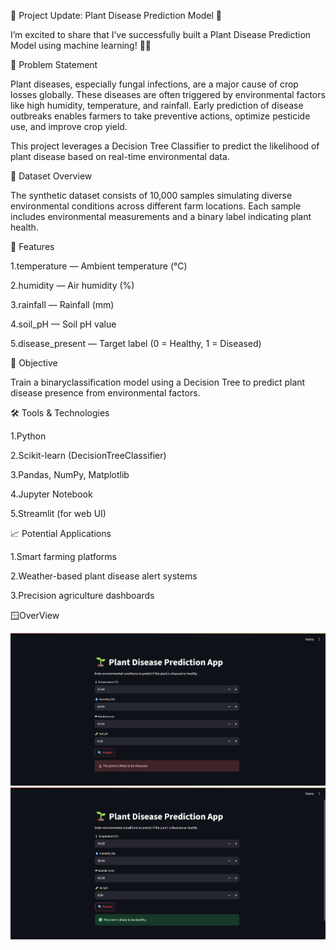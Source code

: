 🚀 Project Update: Plant Disease Prediction Model 🌱

I’m excited to share that I’ve successfully built a Plant Disease Prediction Model using machine learning! 🌾✨

📌 Problem Statement

Plant diseases, especially fungal infections, are a major cause of crop losses globally. These diseases are often triggered by environmental factors like high humidity, temperature, and rainfall. Early prediction of disease outbreaks enables farmers to take preventive actions, optimize pesticide use, and improve crop yield.

This project leverages a Decision Tree Classifier to predict the likelihood of plant disease based on real-time environmental data.

📂 Dataset Overview

The synthetic dataset consists of 10,000 samples simulating diverse environmental conditions across different farm locations. Each sample includes environmental measurements and a binary label indicating plant health.

🔑 Features

1.temperature — Ambient temperature (°C)

2.humidity — Air humidity (%)

3.rainfall — Rainfall (mm)

4.soil_pH — Soil pH value

5.disease_present — Target label (0 = Healthy, 1 = Diseased)

🎯 Objective

Train a binaryclassification model using a Decision Tree to predict plant disease presence from environmental factors.

🛠️ Tools & Technologies

1.Python

2.Scikit-learn (DecisionTreeClassifier)

3.Pandas, NumPy, Matplotlib

4.Jupyter Notebook

5.Streamlit (for web UI)

📈 Potential Applications

 1.Smart farming platforms
 
 2.Weather-based plant disease alert systems
 
 3.Precision agriculture dashboards


 🪟OverView
 
![image alt](https://github.com/debraj1505/plant-disease-prediction-model/blob/main/Screenshot%202025-07-18%20124848.png)
![image alt](https://github.com/debraj1505/plant-disease-prediction-model/blob/main/Screenshot%202025-07-18%20124944.png)
